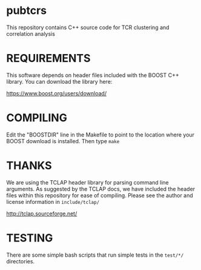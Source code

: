 # pubtcrs

This repository contains C++ source code for TCR clustering and correlation analysis 

# REQUIREMENTS

This software depends on header files included with the BOOST C++ library. You can download the library here:

https://www.boost.org/users/download/

# COMPILING

Edit the "BOOSTDIR" line in the Makefile to point to the location where your BOOST download is installed. Then type `make`

# THANKS

We are using the TCLAP header library for parsing command line arguments. As suggested by the TCLAP docs, we have included the header files within this repository for ease of compiling. Please see the author and license information in `include/tclap/`

http://tclap.sourceforge.net/


# TESTING

There are some simple bash scripts that run simple tests in the `test/*/` directories.

